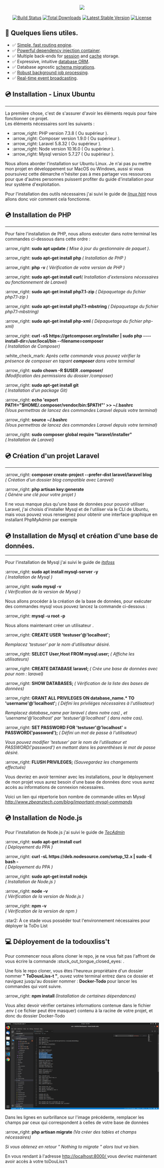 <p align="center"><img src="https://laravel.com/assets/img/components/logo-laravel.svg"></p>

<p align="center">
<a href="https://travis-ci.org/laravel/framework"><img src="https://travis-ci.org/laravel/framework.svg" alt="Build Status"></a>
<a href="https://packagist.org/packages/laravel/framework"><img src="https://poser.pugx.org/laravel/framework/d/total.svg" alt="Total Downloads"></a>
<a href="https://packagist.org/packages/laravel/framework"><img src="https://poser.pugx.org/laravel/framework/v/stable.svg" alt="Latest Stable Version"></a>
<a href="https://packagist.org/packages/laravel/framework"><img src="https://poser.pugx.org/laravel/framework/license.svg" alt="License"></a>
</p>




##  :page_facing_up: Quelques liens utiles.




- :white_check_mark: [Simple, fast routing engine](https://laravel.com/docs/routing).
- :white_check_mark: [Powerful dependency injection container](https://laravel.com/docs/container).
- :white_check_mark: Multiple back-ends for [session](https://laravel.com/docs/session) and [cache](https://laravel.com/docs/cache) storage.
- :white_check_mark: Expressive, intuitive [database ORM](https://laravel.com/docs/eloquent).
- :white_check_mark: Database agnostic [schema migrations](https://laravel.com/docs/migrations).
- :white_check_mark: [Robust background job processing](https://laravel.com/docs/queues).
- :white_check_mark: [Real-time event broadcasting](https://laravel.com/docs/broadcasting).

##  :cd: Installation - Linux Ubuntu
<hr>
<p> La première chose, c'est de s'assurer d'avoir les éléments requis pour faire fonctionner ce projet. <br> Les éléments nécessaires sont les suivants : </p>

<ul> 
<li>  :arrow_right: PHP version 7.3.8 ( Ou supérieur ).</li>
<li>  :arrow_right: Composer version 1.9.0 ( Ou supérieur ). </li>
<li>  :arrow_right: Laravel 5.8.32 ( Ou supérieur ). </li>
<li>  :arrow_right: Node version 10.16.0 ( Ou supérieur ). </li>
<li>  :arrow_right: Mysql version 5.7.27 ( Ou supérieur ). </li>

</ul>

<p> Nous allons aborder l'installation sur Ubuntu Linux. Je n'ai pas pu mettre mon projet en développement sur MacOS ou Windows, aussi si vous poursuivez cette démarche n'hésiter pas à mes partager vos ressources pour que d'autres personnes puissent profiter du guide d'installation pour leur système d'exploitation.</p>

<p> Pour l'installation des outils nécessaires j'ai suivi le guide de <a href="https://linuxhint.com/install-laravel-on-ubuntu/" target="_blank"> <i>linux hint</i></a> nous allons donc voir comment cela fonctionne. </p>

## :cd: Installation de PHP
<hr>
<p> Pour faire l'installation de PHP, nous allons exécuter dans notre terminal les commandes ci-dessous dans cette ordre : </p>

<p>:arrow_right: <b>sudo apt update</b>  <em>( Mise à jour du gestionnaire de paquet )</em>.<p>

<p>:arrow_right: <b>sudo apt-get install php </b><em>( Installation de PHP )</em></p>

<p>:arrow_right: <b>php -v </b><em>( Vérification de votre version de PHP )</em></p>

<p>:arrow_right: <b>sudo apt-get install curl</b><em>( Installation d'extensions nécessaires au fonctionnement de Laravel)</em></p>

<p>:arrow_right: <b>sudo apt-get install php7.1-zip </b><em>( Dépaquetage du fichier php7.1-zip )</em></p>

<p>:arrow_right: <b>sudo apt-get install php7.1-mbstring </b><em>( Dépaquetage du fichier php7.1-mbstring)</em></p>

<p>:arrow_right: <b>sudo apt-get install php-xml </b><em>( Dépaquetage du fichier php-xml)</em></p>

<p>:arrow_right: <b> curl -sS https://getcomposer.org/installer | sudo php ----install-dir=/usr/local/bin --filename=composer</b><em><br>( Installation de Composer)</em></p>

<p> :white_check_mark: <em> Après cette commande vous pouvez vérifier la présence de composer en tapant <b> composer </b> dans votre terminal </em></p>


<p>:arrow_right: <b>sudo chown -R $USER .composer/ </b><em><br>(Modification des permissions du dossier /composer)</em></p>


<p>:arrow_right: <b>sudo apt-get install git </b><em><br>( Installation d'un package Git)</em></p>

<p>:arrow_right: <b>echo 'export PATH="$HOME/.composer/vendor/bin:$PATH"' >> ~/.bashrc </b><em><br>(Vous permettras de lancez des commandes Laravel depuis votre terminal)</em></p>


<p>:arrow_right: <b>source ~/.bashrc </b><em><br>(Vous permettras de lancez des commandes Laravel depuis votre terminal)</em></p>
 
<p>:arrow_right: <b> sudo composer global require "laravel/installer" </b><em><br>( Installation de Laravel)</em></p>

 
## :cd: Création d'un projet Laravel
<hr>



<p>:arrow_right: <b>  composer create-project --prefer-dist laravel/laravel blog </b><em><br>( Création d'un dossier blog compatible avec Laravel)</em></p>

<p>:arrow_right: <b>  php artisan key:generate </b><em><br>( Génére une clé pour votre projet )</em></p>

<p> Il ne vous manque plus qu'une base de données pour pouvoir utiliser Laravel, j'ai choisis d'installer Mysql et de l'utiliser via le CLI de Ubuntu, mais vous pouvez vous renseignez pour obtenir une interface graphique en installant PhpMyAdmin par exemple </p>
 

## :cd: Installation de Mysql et création d'une base de données.
<hr> 


<p> Pour l'installation de Mysql j'ai suivi le guide de <a href="https://itsfoss.com/install-mysql-ubuntu/" target="_blank"> <i>itsfoss</i></a></p>

<p>:arrow_right: <b>  sudo apt install mysql-server -y </b><em><br>( Installation de Mysql )</em></p>


<p>:arrow_right: <b>  sudo mysql -v </b><em><br>( Vérification de la version de Mysql )</em></p>


<p> Nous allons procéder à la création de la base de données, pour exécuter des commandes mysql vous pouvez lancez la commande ci-dessous : </p>

<p>:arrow_right: <b>  mysql -u root -p  </b></p>

<p> Nous allons maintenant créer un utilisateur . </p>

<p>:arrow_right: <b>  CREATE USER 'testuser'@'localhost'; </b></p>
<em>Remplacez 'testuser' par le nom d'utilisateur désiré.</em>

<p>:arrow_right: <b>  SELECT User,Host FROM mysql.user; </b> <em>( Affiche les utilisateurs)</em></p>

<p>:arrow_right: <b>  CREATE DATABASE laravel; </b> <em>( Crée une base de données avec pour nom : laravel)</em></p>

<p>:arrow_right: <b> SHOW DATABASES; </b> <em>( Vérification de la liste des bases de données)</em></p>

<p>:arrow_right: <b> GRANT ALL PRIVILEGES ON database_name.* TO 'username'@'localhost'; </b> <em>( Défini les priviléges nécessaires à l'utilisateur)</em></p>

<em> Remplacez database_name par laravel ( dans notre cas) , et 'username'@'localhost' par 'testuser'@'localhost' ( dans notre cas). </em>

<p>:arrow_right: <b> SET PASSWORD FOR 'testuser'@'localhost' = PASSWORD('password'); </b> <em>( Défini un mot de passe à l'utilisateur)</em></p>
<em> Vous pouvez modifier 'testuser' par le nom de l'utilisateur et PASSWORD('password') en mettant dans les parenthèses le mot de passe désiré.</em>



<p>:arrow_right: <b>  FLUSH PRIVILEGES; </b> <em>(Sauvegardez les changements effectués)</em></p>

<p> Vous devriez en avoir terminer avec les installations, pour le déployement de mon projet vous aurez besoin d'une base de données donc vous aurez accès au informations de connexion nécessaires. </p>

<p>Voici un lien qui répertorie bon nombre de commande utiles en Mysql  <a href="http://www.zbeanztech.com/blog/important-mysql-commands" target="_blank"> <i>http://www.zbeanztech.com/blog/important-mysql-commands</i></a></p>

## :cd: Installation de Node.js

<p> Pour l'installation de Node.js j'ai suivi le guide de <a href="https://tecadmin.net/install-latest-nodejs-npm-on-ubuntu/" target="_blank"> <i>TecAdmin</i></a></p>

<p>:arrow_right: <b>  sudo apt-get install curl </b><em><br>( Déployement du PPA )</em></p>

<p>:arrow_right: <b> curl -sL https://deb.nodesource.com/setup_12.x | sudo -E bash - </b><em><br>( Déployement du PPA  )</em></p>

<p>:arrow_right: <b> sudo apt-get install nodejs </b><em><br>( Installation de Node.js )</em></p>

<p>:arrow_right: <b> node -v  </b><em><br>( Vérification de la version de Node.js )</em></p>

<p>:arrow_right: <b> npm -v   </b><em><br>( Vérification de la version de npm )</em></p>

<p>  :star2: À ce stade vous posséder tout l'environnement nécessaires pour déployer la ToDo List </p>


##  :computer: Déployement de la todouxliss't


<p> Pour commencer nous allons cloner le repo, je ne vous fait pas l'affront de vous écrire la commande  :stuck_out_tongue_closed_eyes: . </p>

<p> Une fois le repo cloner, vous êtes l'heureux propriétaire d'un dossier nommer<b>  " ToDouxLiss-t "</b>, ouvez votre terminal entrez dans ce dossier et naviguez jusqu'au dossier nommer : <b> Docker-Todo </b> pour lancer les commandes qui vont suivre. </p>

<p>:arrow_right: <b>  npm install  </b> <em>(Installation de certaines dépendances)</em></p>

<p> Vous allez devoir vérifier certaines informations contenue dans le fichier .env ( ce fichier peut être masquer) contenu à la racine de votre projet, et donc du dossier Docker-Todo </p>

<img src="env.png">

<p> Dans les lignes en surbrillance sur l'image précédente, remplacer les champs par ceux qui correspondent à celles de votre base de données </p>

<p>:arrow_right: <b>  php artisan migrate  </b> <em>(Va créer des tables et champs nécessaires)</em></p>

<em>Si vous obtenez en retour " Nothing to migrate " alors tout va bien.</em>

<p> En vous rendant à l'adresse <a href="http://localhost:8000/" target="_blank"> http://localhost:8000/ </a> vous devriez maintenant avoir accès à votre toDouLiss't </p>